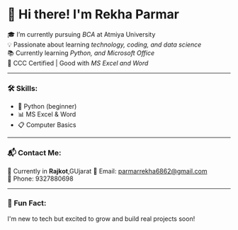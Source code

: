 # 👋 Hi there! I'm Rekha Parmar

🎓 I’m currently pursuing *BCA* at Atmiya University  
💡 Passionate about learning *technology, coding, and data science*  
📚 Currently learning *Python, and Microsoft Office*  
🧾 CCC Certified | Good with *MS Excel and Word*

---

### 🛠 Skills:
- 🐍 Python (beginner)
- 📊 MS Excel & Word
- 📋 Computer Basics

---

### 📬 Contact Me:
📍 Currently in **Rajkot**,GUjarat
📧 Email: [parmarrekha6862@gmail.com](mailto:parmarrekha6862@gmail.com)  
📱 Phone: 9327880698

---

### 🌟 Fun Fact:
I'm new to tech but excited to grow and build real projects soon!

